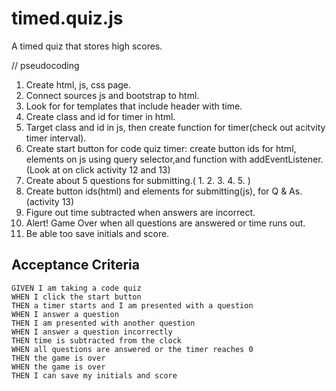 # timed.quiz.js
A timed quiz that stores high scores.

// pseudocoding
1. Create html, js, css page.
2. Connect sources js and bootstrap to html.
3. Look for for templates that include header with time.
4. Create class and id for timer in html.
5. Target class and id in js, then create function for timer(check out acitvity timer interval).
6. Create start button for code quiz timer: create button ids for html, elements on js using query selector,and function with addEventListener.(Look at on click activity 12 and 13)
7. Create about 5 questions for submitting.(
    1.
    2.
    3.
    4.
    5.
)
8. Create button ids(html) and elements for submitting(js), for Q & As. (activity 13)
9. Figure out time subtracted when answers are incorrect.
10. Alert! Game Over when all questions are answered or time runs out.
11. Be able too save initials and score.







## Acceptance Criteria

```
GIVEN I am taking a code quiz
WHEN I click the start button
THEN a timer starts and I am presented with a question
WHEN I answer a question
THEN I am presented with another question
WHEN I answer a question incorrectly
THEN time is subtracted from the clock
WHEN all questions are answered or the timer reaches 0
THEN the game is over
WHEN the game is over
THEN I can save my initials and score



